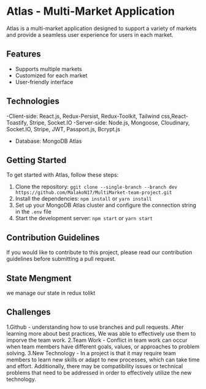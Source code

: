 # Atlas - Multi-Market Application
Atlas is a multi-market application designed to support a variety of markets and provide a seamless user experience for users in each market.
## Features
- Supports multiple markets
- Customized for each market
- User-friendly interface
## Technologies
-Client-side: React.js, Redux-Persist, Redux-Toolkit, Tailwind css,React-Toastify, Stripe, Socket.IO
-Server-side: Node.js, Mongoose, Cloudinary, Socket.IO, Stripe, JWT, Passport.js, Bcrypt.js
- Database: MongoDB Atlas
## Getting Started
To get started with Atlas, follow these steps:
1. Clone the repository: `ggit clone --single-branch --branch dev https://github.com/MalakoN17/MultiMarket-team-project.git`
2. Install the dependencies: `npm install` or `yarn install`
3. Set up your MongoDB Atlas cluster and configure the connection string in the `.env` file
4. Start the development server: `npm start` or `yarn start`
## Contribution Guidelines
If you would like to contribute to this project, please read our contribution guidelines before submitting a pull request.
## State Mengment 
we manage our state in redux tolikt 
## Challenges
1.Github - understanding how to use branches and pull requests. After learning more about best practices, We was able to effectively use them to imporve the team work.
2.Team Work - Conflict in team work can occur when team members have different goals, values, or approaches to problem solving.
3.New Technology - In a project is that it may require team members to learn new skills or adapt to new processes, which can take time and effort. Additionally, there may be compatibility issues or technical problems that need to be addressed in order to effectively utilize the new technology.
